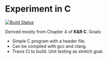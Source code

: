 # Experiment in C

[![Build Status](https://travis-ci.org/RyanFleck/c-header-ci-test.svg?branch=master)](https://travis-ci.org/RyanFleck/c-header-ci-test)

Derived mostly from Chapter 4 of **K&R C**. Goals:

- Simple C program with a header file.
- Can be compiled with gcc and clang.
- Travis CI to build. Unit testing as stretch goal.
